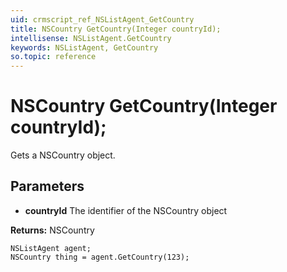 ```yaml
---
uid: crmscript_ref_NSListAgent_GetCountry
title: NSCountry GetCountry(Integer countryId);
intellisense: NSListAgent.GetCountry
keywords: NSListAgent, GetCountry
so.topic: reference
---
```


# NSCountry GetCountry(Integer countryId);

Gets a NSCountry object.

## Parameters

* **countryId** The identifier of the NSCountry object

**Returns:** NSCountry

```crmscript
NSListAgent agent;
NSCountry thing = agent.GetCountry(123);
```

